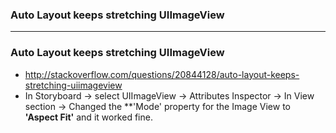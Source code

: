 ### Auto Layout keeps stretching UIImageView

---------------- 

### Auto Layout keeps stretching UIImageView

  - http://stackoverflow.com/questions/20844128/auto-layout-keeps-stretching-uiimageview
  - In Storyboard -> select UIImageView -> Attributes Inspector -> In View section -> Changed the **'Mode' property for the Image View to **'Aspect Fit'** and it worked fine.
